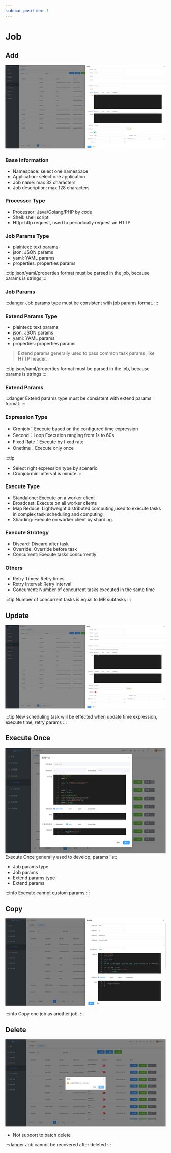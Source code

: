 ```yaml
---
sidebar_position: 1
---
```


# Job

## Add

![Add](assets/cron/add.png)

### Base Information

- Namespace: select one namespace
- Application: select one application
- Job name: max 32 characters
- Job description: max 128 characters

### Processor Type
- Processor: Java/Golang/PHP by code
- Shell: shell script
- Http: http request, used to periodically request an HTTP

### Job Params Type
- plaintext: text params
- json: JSON params
- yaml: YAML params
- properties: properties params

:::tip
json/yaml/properties format must be parsed in the job, because params is strings
:::

### Job Params
:::danger
Job params type must be consistent with job params format.
:::

### Extend Params Type
- plaintext: text params
- json: JSON params
- yaml: YAML params
- properties: properties params

> Extend params generally used to pass common task params ,like HTTP header.

:::tip
json/yaml/properties format must be parsed in the job, because params is strings
:::

### Extend Params
:::danger
Extend params type must be consistent with extend params format.
:::

### Expression Type
- Cronjob：Execute based on the configured time expression
- Second：Loop Execution ranging from 1s to 60s 
- Fixed Rate：Execute by fixed rate
- Onetime：Execute only once

:::tip
- Select right expression type by scenario
- Cronjob mini interval is minute.
:::

### Execute Type
- Standalone: Execute on a worker client
- Broadcast: Execute on all worker clients
- Map Reduce: Lightweight distributed computing,used to execute tasks in complex task scheduling and computing
- Sharding: Execute on worker client by sharding.

### Execute Strategy
- Discard: Discard after task
- Override: Override before task
- Concurrent: Execute tasks concurrently

### Others

- Retry Times: Retry times
- Retry Interval: Retry interval
- Concurrent: Number of concurrent tasks executed in the same time

:::tip
Number of concurrent tasks is equal to MR subtasks
:::

## Update

![Update](assets/cron/update.png)

:::tip
New scheduling task will be effected when update time expression, execute time, retry params
:::

## Execute Once

![ExecuteOnce](assets/cron/execute-once.png)
Execute Once generally used to develop, params list:
- Job params type
- Job params
- Extend params type
- Extend params

:::info
Execute cannot custom params
:::

## Copy

![Copy](assets/cron/copy.png)

:::info
Copy one job as another job.
:::

## Delete

![Delete](assets/cron/delete.png)

- Not support to batch delete

:::danger
Job cannot be recovered after deleted
:::